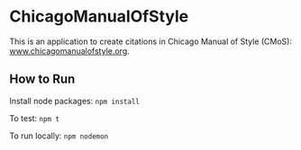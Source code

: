 # ChicagoManualOfStyle

This is an application to create citations in Chicago Manual of Style (CMoS): www.chicagomanualofstyle.org.

## How to Run

Install node packages: `npm install`

To test: `npm t`

To run locally: `npm nodemon`

